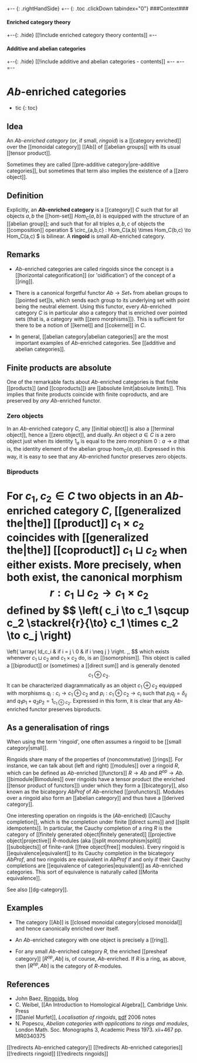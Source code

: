 
+-- {: .rightHandSide}
+-- {: .toc .clickDown tabindex="0"}
###Context###
#### Enriched category theory
+--{: .hide}
[[!include enriched category theory contents]]
=--
#### Additive and abelian categories
+--{: .hide}
[[!include additive and abelian categories - contents]]
=--
=--
=--



# $Ab$-enriched categories
* tic
{: toc}

## Idea

An _$Ab$-enriched category_  (or, if small, _ringoid_) is a [[category enriched]] over the [[monoidal category]] [[Ab]] of [[abelian groups]] with its usual [[tensor product]].

Sometimes they are called [[pre-additive category|pre-additive categories]], but sometimes that term also implies the existence of a [[zero object]].


## Definition

Explicitly, an __$Ab$-enriched category__ is a [[category]] $C$ such that
for all objects $a,b$ the [[hom-set]] $Hom_C(a,b)$
is equipped with the structure of an [[abelian group]]; and
such that for all triples $a,b,c$ of objects the
[[composition]] operation 
$
  \circ_{a,b,c} : Hom_C(a,b) \times Hom_C(b,c) \to Hom_C(a,c)
$
is bilinear. A __ringoid__ is small $Ab$-enriched category.


## Remarks

*  $Ab$-enriched categories are called ringoids since the concept is a [[horizontal categorification]] (or 'oidification') of the concept of a [[ring]].

*  There is a canonical forgetful functor $Ab \to Set_*$ from
abelian groups to [[pointed set]]s, which sends each group to its underlying set with point being the neutral element. Using this functor, every $Ab$-enriched category $C$ is in particular also a category that is enriched over pointed sets (that is, a category with [[zero morphisms]]). This is sufficient for there to be a notion of [[kernel]] and [[cokernel]] in $C$.

*  In general, [[abelian category|abelian categories]] are the most important examples of $Ab$-enriched categories.  See [[additive and abelian categories]].


## Finite products are absolute

One of the remarkable facts about $Ab$-enriched categories is that finite [[products]] (and [[coproducts]]) are [[absolute limit|absolute limits]].  This implies that finite products coincide with finite coproducts, and are preserved by _any_ $Ab$-enriched functor.


### Zero objects

In an $Ab$-enriched category $C$, any [[initial object]] is also a [[terminal object]], hence a [[zero object]], and dually.  An object $a\in C$ is a zero object just when its identity $1_a$ is equal to the zero morphism $0:a\to a$ (that is, the identity element of the abelian group $\hom_C(a,a)$).  Expressed in this way, it is easy to see that any $Ab$-enriched functor preserves zero objects.


### Biproducts

For $c_1, c_2 \in C$ two objects in an $Ab$-enriched category $C$,  [[generalized the|the]] [[product]] $c_1 \times c_2$ coincides  with [[generalized the|the]] [[coproduct]] $c_1 \sqcup c_2$ when either exists.  More precisely, when both exist, the canonical morphism
$$
  r : c_1 \sqcup c_2 \to c_1 \times c_2
$$
defined by
$$
  \left(
    c_i \to c_1 \sqcup c_2 \stackrel{r}{\to} c_1 \times c_2 \to c_j
  \right)
  =
  \left\{
    \array{
      Id_c_i & if i = j
      \\
      0 & if i \neq j
    }
  \right.
  \,,
$$
which exists whenever $c_1\sqcup c_2$ and $c_1\times c_2$ do, is an [[isomorphism]].  This object is called a [[biproduct]] or (sometimes) a [[direct sum]] and is generally denoted
$$
  c_1 \oplus c_2.
$$
It can be characterized diagrammatically as an object $c_1\oplus c_2$ equipped with morphisms $q_i:c_i\to c_1\oplus c_2$ and $p_i:c_1\oplus c_2 \to c_i$ such that $p_i q_j = \delta_{i j}$ and $q_1 p_1 + q_2 p_2 = 1_{c_1\oplus c_2}$.  Expressed in this form, it is clear that any $Ab$-enriched functor preserves biproducts.


## As a generalisation of rings

When using the term 'ringoid', one often assumes a ringoid to be [[small category|small]].

Ringoids share many of the properties of (noncommutative) [[rings]].  For instance, we can talk about (left and right) [[modules]] over a ringoid $R$, which can be defined as $Ab$-enriched [[functors]] $R\to Ab$ and $R^{op}\to Ab$.  [[bimodule|Bimodules]] over ringoids have a tensor product (the enriched [[tensor product of functors]]) under which they form a [[bicategory]], also known as the bicategory $Ab Prof$ of $Ab$-enriched [[profunctors]].  Modules over a ringoid also form an [[abelian category]] and thus have a [[derived category]].

One interesting operation on ringoids is the ($Ab$-enriched) [[Cauchy completion]], which is the completion under finite [[direct sums]] and [[split idempotents]].  In particular, the Cauchy completion of a ring $R$ is the category of [[finitely generated object|finitely generated]] [[projective object|projective]] $R$-modules (aka [[split monomorphism|split]] [[subobjects]] of finite-rank [[free object|free]] modules).  Every ringoid is [[equivalence|equivalent]] to its Cauchy completion in the bicategory $Ab Prof$, and two ringoids are equivalent in $Ab Prof$ if and only if their Cauchy completions are [[equivalence of categories|equivalent]] as $Ab$-enriched categories.  This sort of equivalence is naturally called [[Morita equivalence]].

See also [[dg-category]].


## Examples

* The category [[Ab]] is [[closed monoidal category|closed monoidal]] and hence canonically enriched over itself.

* An $Ab$-enriched category with one object is precisely a [[ring]].

* For any small $Ab$-enriched category $R$, the enriched [[presheaf category]] $[R^{op},Ab]$ is, of course, $Ab$-enriched.  If $R$ is a ring, as above, then $[R^{op},Ab]$ is the category of $R$-modules.


## References

* John Baez, [Ringoids](http://golem.ph.utexas.edu/category/2006/09/ringoids.html), blog
* C. Weibel, [[An Introduction to Homological Algebra]], Cambridge Univ. Press
* [[Daniel Murfet]], _Localisation of ringoids_, [pdf](http://therisingsea.org/notes/LocalisationOfRingoids.pdf) 2006 notes
* N. Popescu, _Abelian categories with applications to rings and modules_, London Math. Soc. Monographs 3, Academic Press 1973. xii+467 pp. MR0340375

[[!redirects Ab-enriched category]]
[[!redirects Ab-enriched categories]]
[[!redirects ringoid]]
[[!redirects ringoids]]
